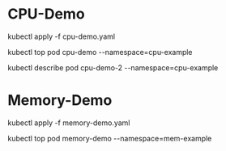 CPU-Demo
========

kubectl apply -f cpu-demo.yaml

kubectl top pod cpu-demo --namespace=cpu-example

kubectl describe pod cpu-demo-2 --namespace=cpu-example

Memory-Demo
===========

kubectl apply -f memory-demo.yaml

kubectl top pod memory-demo --namespace=mem-example
